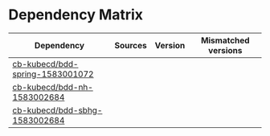 # Dependency Matrix

Dependency | Sources | Version | Mismatched versions
---------- | ------- | ------- | -------------------
[cb-kubecd/bdd-spring-1583001072](https://github.com/cb-kubecd/bdd-spring-1583001072.git) |  | []() | 
[cb-kubecd/bdd-nh-1583002684](https://github.com/cb-kubecd/bdd-nh-1583002684.git) |  | []() | 
[cb-kubecd/bdd-sbhg-1583002684](https://github.com/cb-kubecd/bdd-sbhg-1583002684.git) |  | []() | 
